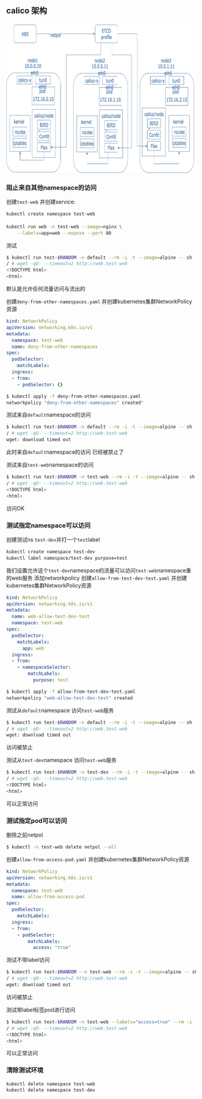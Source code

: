 ## calico 架构

<img src="./calico.jpg" width="500" height="400">






### 阻止来自其他namespace的访问

创建`test-web` 并创建service:

```sh
kubectl create namespace test-web

kubectl run web -n test-web --image=nginx \
    --labels=app=web --expose --port 80
```

测试

```sh
$ kubectl run test-$RANDOM -n default --rm -i -t --image=alpine -- sh
/ # wget -qO- --timeout=2 http://web.test-web
<!DOCTYPE html>
<html>
```

默认是允许任何流量访问与流出的


创建`deny-from-other-namespaces.yaml` 并创建kubernetes集群NetworkPolicy资源

```yaml
kind: NetworkPolicy
apiVersion: networking.k8s.io/v1
metadata:
  namespace: test-web
  name: deny-from-other-namespaces
spec:
  podSelector:
    matchLabels:
  ingress:
  - from:
    - podSelector: {}
```

```sh
$ kubectl apply -f deny-from-other-namespaces.yaml
networkpolicy "deny-from-other-namespaces" created"
```




测试来自`default`namespace的访问

```sh
$ kubectl run test-$RANDOM -n default --rm -i -t --image=alpine -- sh
/ # wget -qO- --timeout=2 http://web.test-web
wget: download timed out
```

此时来自`default`namespace的访问 已经被禁止了


测试来自`test-web`namespace的访问

```sh
$ kubectl run test-$RANDOM -n test-web --rm -i -t --image=alpine -- sh
/ # wget -qO- --timeout=2 http://web.test-web
<!DOCTYPE html>
<html>
```

访问OK



### 测试指定namespace可以访问

创建测试ns `test-dev`并打一个`test`label
```sh
kubectl create namespace test-dev
kubectl label namespace/test-dev purpose=test
```

我们设置允许这个`test-dev`namespace的流量可以访问`test-web`namespace重的web服务
添加networkpolicy
创建`allow-from-test-dev-test.yaml` 并创建kubernetes集群NetworkPolicy资源

```yaml
kind: NetworkPolicy
apiVersion: networking.k8s.io/v1
metadata:
  name: web-allow-test-dev-test
  namespace: test-web
spec:
  podSelector:
    matchLabels:
      app: web
  ingress:
  - from:
    - namespaceSelector:
        matchLabels:
          purpose: test
```
```sh
$ kubectl apply -f allow-from-test-dev-test.yaml
networkpolicy "web-allow-test-dev-test" created
```


测试从`default`namespace 访问`test-web`服务



```sh
$ kubectl run test-$RANDOM -n default --rm -i -t --image=alpine -- sh
/ # wget -qO- --timeout=2 http://web.test-web
wget: download timed out
```
访问被禁止


测试从`test-dev`namespace 访问`test-web`服务
```sh
$ kubectl run test-$RANDOM -n test-dev --rm -i -t --image=alpine -- sh
/ # wget -qO- --timeout=2 http://web.test-web
<!DOCTYPE html>
<html>
```

可以正常访问






### 测试指定pod可以访问

删除之前netpol
```sh
$ kubectl -n test-web delete netpol --all

```


创建`allow-from-access-pod.yaml` 并创建kubernetes集群NetworkPolicy资源

```yaml
kind: NetworkPolicy
apiVersion: networking.k8s.io/v1
metadata:
  namespace: test-web
  name: allow-from-access-pod
spec:
  podSelector:
    matchLabels:
  ingress:
  - from:
    - podSelector:
        matchLabels:
          access: "true"
```

测试不带label访问


```sh
$ kubectl run test-$RANDOM --n test-web --rm -i -t --image=alpine -- sh
/ # wget -qO- --timeout=2 http://web.test-web
wget: download timed out
```
访问被禁止


测试带label标签pod进行访问
```sh
$ kubectl run test-$RANDOM -n test-web --labels="access=true" --rm -i -t --image=alpine -- sh
/ # wget -qO- --timeout=2 http://web.test-web
<!DOCTYPE html>
<html>
```

可以正常访问



### 清除测试环境
    kubectl delete namespace test-web
    kubectl delete namespace test-dev
